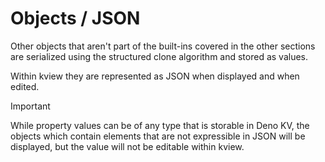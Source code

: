 # Objects / JSON

Other objects that aren't part of the built-ins covered in the other sections
are serialized using the structured clone algorithm and stored as values.

Within kview they are represented as JSON when displayed and when edited.

> [!IMPORTANT]
> While property values can be of any type that is storable in Deno KV, the
> objects which contain elements that are not expressible in JSON will be
> displayed, but the value will not be editable within kview.
